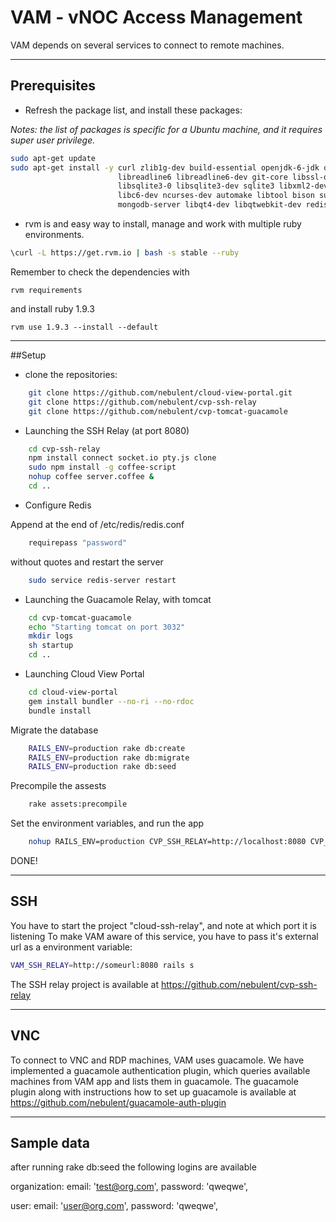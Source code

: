 # VAM - vNOC Access Management
VAM depends on several services to connect to remote machines.

* * * *

## Prerequisites
- Refresh the package list, and install these packages: 

_Notes: the list of packages is specific for a Ubuntu machine, and it requires super user privilege._

```bash
sudo apt-get update
sudo apt-get install -y curl zlib1g-dev build-essential openjdk-6-jdk openjdk-6-jre openssl \
                        libreadline6 libreadline6-dev git-core libssl-dev libyaml-dev \
                        libsqlite3-0 libsqlite3-dev sqlite3 libxml2-dev libxslt-dev autoconf \
                        libc6-dev ncurses-dev automake libtool bison subversion git nodejs guacd \
                        mongodb-server libqt4-dev libqtwebkit-dev redis-server npm libmysqlclient-dev
```

- rvm is and easy way to install, manage and work with multiple ruby environments.

```bash
\curl -L https://get.rvm.io | bash -s stable --ruby
```

Remember to check the dependencies with 

    rvm requirements
    
and install ruby 1.9.3

    rvm use 1.9.3 --install --default
    
* * * *

##Setup

- clone the repositories:

```bash
    git clone https://github.com/nebulent/cloud-view-portal.git
    git clone https://github.com/nebulent/cvp-ssh-relay
    git clone https://github.com/nebulent/cvp-tomcat-guacamole
```

- Launching the SSH Relay (at port 8080)

```bash
    cd cvp-ssh-relay
    npm install connect socket.io pty.js clone
    sudo npm install -g coffee-script
    nohup coffee server.coffee &
    cd ..
```

- Configure Redis

Append at the end of /etc/redis/redis.conf

```bash
    requirepass "password" 
```

without quotes and restart the server

```bash
    sudo service redis-server restart
```

- Launching the Guacamole Relay, with tomcat

```bash
    cd cvp-tomcat-guacamole
    echo "Starting tomcat on port 3032"
    mkdir logs
    sh startup
    cd ..
```

- Launching Cloud View Portal

```bash
    cd cloud-view-portal
    gem install bundler --no-ri --no-rdoc
    bundle install
```

Migrate the database

```bash
    RAILS_ENV=production rake db:create
    RAILS_ENV=production rake db:migrate
    RAILS_ENV=production rake db:seed
```

Precompile the assests

```bash
    rake assets:precompile
```

Set the environment variables, and run the app

```bash
    nohup RAILS_ENV=production CVP_SSH_RELAY=http://localhost:8080 CVP_GUAC_RELAY=http://localhost:3032 rails s &
```

DONE!

* * * *

## SSH

You have to start the project "cloud-ssh-relay", and note at which port it is listening
To make VAM aware of this service, you have to pass it's external url as a environment variable: 

```bash
VAM_SSH_RELAY=http://someurl:8080 rails s
```

The SSH relay project is available at https://github.com/nebulent/cvp-ssh-relay

* * * *

## VNC
To connect to VNC and RDP machines, VAM uses guacamole. We have implemented a guacamole authentication plugin, which queries available machines from VAM app and lists them in guacamole.
The guacamole plugin along with instructions how to set up guacamole is available at https://github.com/nebulent/guacamole-auth-plugin

* * * *

## Sample data
after running rake db:seed the following logins are available

organization:
  email: 'test@org.com', password: 'qweqwe',

user:
  email: 'user@org.com', password: 'qweqwe',

